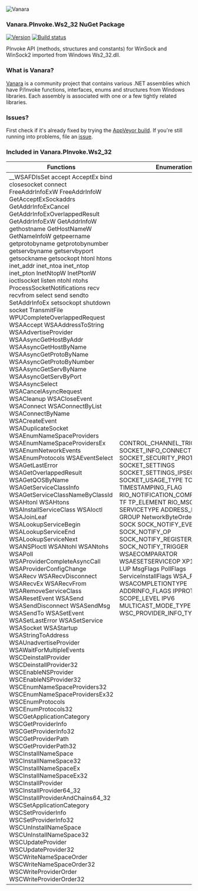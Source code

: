 ﻿![Vanara](https://raw.githubusercontent.com/dahall/Vanara/master/docs/icons/VanaraHeading.png)
### **Vanara.PInvoke.Ws2_32 NuGet Package**
[![Version](https://img.shields.io/nuget/v/Vanara.PInvoke.Ws2_32?label=NuGet&style=flat-square)](https://github.com/dahall/Vanara/releases)
[![Build status](https://img.shields.io/appveyor/build/dahall/vanara?label=AppVeyor%20build&style=flat-square)](https://ci.appveyor.com/project/dahall/vanara)

PInvoke API (methods, structures and constants) for WinSock and WinSock2 imported from Windows Ws2_32.dll.

### **What is Vanara?**

[Vanara](https://github.com/dahall/Vanara) is a community project that contains various .NET assemblies which have P/Invoke functions, interfaces, enums and structures from Windows libraries. Each assembly is associated with one or a few tightly related libraries.

### **Issues?**

First check if it's already fixed by trying the [AppVeyor build](https://ci.appveyor.com/nuget/vanara-prerelease).
If you're still running into problems, file an [issue](https://github.com/dahall/Vanara/issues).

### **Included in Vanara.PInvoke.Ws2_32**

Functions | Enumerations | Structures
--- | --- | ---
__WSAFDIsSet accept AcceptEx bind closesocket connect FreeAddrInfoExW FreeAddrInfoW GetAcceptExSockaddrs GetAddrInfoExCancel GetAddrInfoExOverlappedResult GetAddrInfoExW GetAddrInfoW gethostname GetHostNameW GetNameInfoW getpeername getprotobyname getprotobynumber getservbyname getservbyport getsockname getsockopt htonl htons inet_addr inet_ntoa inet_ntop inet_pton InetNtopW InetPtonW ioctlsocket listen ntohl ntohs ProcessSocketNotifications recv recvfrom select send sendto SetAddrInfoEx setsockopt shutdown socket TransmitFile WPUCompleteOverlappedRequest WSAAccept WSAAddressToString WSAAdvertiseProvider WSAAsyncGetHostByAddr WSAAsyncGetHostByName WSAAsyncGetProtoByName WSAAsyncGetProtoByNumber WSAAsyncGetServByName WSAAsyncGetServByPort WSAAsyncSelect WSACancelAsyncRequest WSACleanup WSACloseEvent WSAConnect WSAConnectByList WSAConnectByName WSACreateEvent WSADuplicateSocket WSAEnumNameSpaceProviders WSAEnumNameSpaceProvidersEx WSAEnumNetworkEvents WSAEnumProtocols WSAEventSelect WSAGetLastError WSAGetOverlappedResult WSAGetQOSByName WSAGetServiceClassInfo WSAGetServiceClassNameByClassId WSAHtonl WSAHtons WSAInstallServiceClass WSAIoctl WSAJoinLeaf WSALookupServiceBegin WSALookupServiceEnd WSALookupServiceNext WSANSPIoctl WSANtohl WSANtohs WSAPoll WSAProviderCompleteAsyncCall WSAProviderConfigChange WSARecv WSARecvDisconnect WSARecvEx WSARecvFrom WSARemoveServiceClass WSAResetEvent WSASend WSASendDisconnect WSASendMsg WSASendTo WSASetEvent WSASetLastError WSASetService WSASocket WSAStartup WSAStringToAddress WSAUnadvertiseProvider WSAWaitForMultipleEvents WSCDeinstallProvider WSCDeinstallProvider32 WSCEnableNSProvider WSCEnableNSProvider32 WSCEnumNameSpaceProviders32 WSCEnumNameSpaceProvidersEx32 WSCEnumProtocols WSCEnumProtocols32 WSCGetApplicationCategory WSCGetProviderInfo WSCGetProviderInfo32 WSCGetProviderPath WSCGetProviderPath32 WSCInstallNameSpace WSCInstallNameSpace32 WSCInstallNameSpaceEx WSCInstallNameSpaceEx32 WSCInstallProvider WSCInstallProvider64_32 WSCInstallProviderAndChains64_32 WSCSetApplicationCategory WSCSetProviderInfo WSCSetProviderInfo32 WSCUnInstallNameSpace WSCUnInstallNameSpace32 WSCUpdateProvider WSCUpdateProvider32 WSCWriteNameSpaceOrder WSCWriteNameSpaceOrder32 WSCWriteProviderOrder WSCWriteProviderOrder32  | CONTROL_CHANNEL_TRIGGER_STATUS SOCKET_INFO_CONNECTION SOCKET_SECURITY_PROTOCOL SOCKET_SETTINGS SOCKET_SETTINGS_IPSEC SOCKET_USAGE_TYPE TCPSTATE TIMESTAMPING_FLAG RIO_NOTIFICATION_COMPLETION_TYPE TF TP_ELEMENT RIO_MSG SERVICETYPE ADDRESS_FAMILY CF GROUP NetworkByteOrder NS PFL SOCK SOCK_NOTIFY_EVENT SOCK_NOTIFY_OP SOCK_NOTIFY_REGISTER_EVENT SOCK_NOTIFY_TRIGGER WSAECOMPARATOR WSAESETSERVICEOP XP1 SD FD JL LUP MsgFlags PollFlags ServiceInstallFlags WSA_FLAG WSACOMPLETIONTYPE ADDRINFO_FLAGS IPPROTO NI SCOPE_LEVEL IPV6 MULTICAST_MODE_TYPE WSC_PROVIDER_INFO_TYPE                                                                                                 | ASSOCIATE_NAMERES_CONTEXT_INPUT INET_PORT_RANGE INET_PORT_RESERVATION_INSTANCE INET_PORT_RESERVATION_TOKEN REAL_TIME_NOTIFICATION_SETTING_INPUT REAL_TIME_NOTIFICATION_SETTING_OUTPUT SOCKET_PEER_TARGET_NAME SOCKET_SECURITY_QUERY_INFO SOCKET_SECURITY_QUERY_TEMPLATE SOCKET_SECURITY_SETTINGS SOCKET_SECURITY_SETTINGS_IPSEC TCP_INFO_v0 TCP_INFO_v1 TCP_INITIAL_RTO_PARAMETERS tcp_keepalive TIMESTAMPING_CONFIG TRANSPORT_SETTING_ID RIO_EXTENSION_FUNCTION_TABLE RIO_NOTIFICATION_COMPLETION TRANSMIT_FILE_BUFFERS TRANSMIT_PACKETS_ELEMENT RIO_BUF RIORESULT FLOWSPEC CSADDR_INFO IN_ADDR IN6_ADDR LINGER QOS SOCK_NOTIFY_REGISTRATION SOCKET TIMEVAL WSADATA WSAPROTOCOL_INFO WSAPROTOCOLCHAIN PROTOENT SERVENT WSRESULT fd_set WSANETWORKEVENTS WSANSCLASSINFO WSAPOLLFD WSAQUERYSET WSAQUERYSET_MGD WSASERVICECLASSINFO ADDRINFOEX2W ADDRINFOEXW ADDRINFOW SCOPE_ID SOCKADDR_IN SOCKADDR_STORAGE SOCKET_ADDRESS SOCKET_ADDRESS_LIST SOCKET_PROCESSOR_AFFINITY WSABUF WSACMSGHDR WSAMSG GROUP_FILTER IN_PKTINFO IN6_PKTINFO IP_MREQ IP_MSFILTER IPV6_MREQ SOCKADDR_IN6 SOCKADDR_IN6_PAIR SOCKADDR_IN6_PAIR_NATIVE SOCKADDR_INET AFPROTOCOLS BLOB NSPV2_ROUTINE WSAEVENT WSANAMESPACE_INFOEXW WSANAMESPACE_INFOW WSAOVERLAPPED WSAPROTOCOL_INFOW WSAQUERYSET2W WSAVERSION UNION EVENT IOCP WINDOWMESSAGE EVENT APC PORT                                                       
